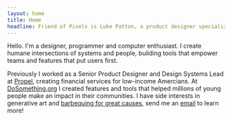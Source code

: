 ```yaml
---
layout: home
title: Home
headline: Friend of Pixels is Luke Patton, a product designer specializing in design systems.
---
```


Hello. I'm a designer, programmer and computer enthusiast. I create humane intersections of systems and people, building tools that empower teams and features that put users first.

Previously I worked as a Senior Product Designer and Design Systems Lead at [Propel](https://www.joinpropel.com/), creating financial services for low-income Amercians. At [DoSomething.org](https://www.dosomething.org/us/about) I created features and tools that helped millions of young people make an impact in their communities. I have side interests in generative art and [barbequing for great causes](https://www.tikkunbbq.com/), send me an [email](mailto:lkpttn@gmail.com?subject=Howdy) to learn more!
